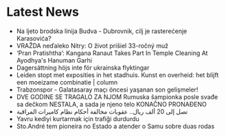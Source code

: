 # Latest News
-  Na ljeto brodska linija Budva - Dubrovnik, cilj je rasterećenje Karasovića?
-  VRAŽDA neďaleko Nitry: O život prišiel 33-ročný muž
-  ‘Pran Pratishtha’: Kangana Ranaut Takes Part In Temple Cleaning At Ayodhya's Hanuman Garhi
-  Dagersättning höjs inte för ukrainska flyktingar
-  Leiden stopt met exposities in het stadhuis. Kunst en overheid: het blijft een moeizame combinatie | column
-  Trabzonspor - Galatasaray maçı öncesi yaşanan son gelişmeler!
-  DVE GODINE SE TRAGALO ZA NJOM Rumuska šampionka posle svađe sa dečkom NESTALA, a sada je njeno telo KONAČNO PRONAĐENO
-  تصل إلى 20 ألف ريال.. عقوبات مخالفة أحكام نظام كاميرات المراقبة
-  Yavru kediyi kurtarmak için trafiği durdurdu
-  Sto.André tem pioneira no Estado a atender o Samu sobre duas rodas
